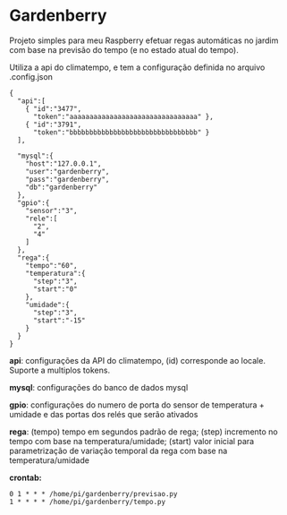# Gardenberry

Projeto simples para meu Raspberry efetuar regas automáticas no jardim com base na previsão do tempo (e no estado atual do tempo).

Utiliza a api do climatempo, e tem a configuração definida no arquivo
.config.json
```
{
  "api":[
    { "id":"3477",
      "token":"aaaaaaaaaaaaaaaaaaaaaaaaaaaaaaaa" },
    { "id":"3791",
      "token":"bbbbbbbbbbbbbbbbbbbbbbbbbbbbbbbb" }
  ],

  "mysql":{
    "host":"127.0.0.1",
    "user":"gardenberry",
    "pass":"gardenberry",
    "db":"gardenberry"
  },
  "gpio":{
    "sensor":"3",
    "rele":[
      "2",
      "4"
    ]
  },
  "rega":{
    "tempo":"60",
    "temperatura":{
      "step":"3",
      "start":"0"
    },
    "umidade":{
      "step":"3",
      "start":"-15"
    }
  }
}
```

**api**: configurações da API do climatempo, (id) corresponde ao locale. Suporte a multiplos tokens.

**mysql**: configurações do banco de dados mysql

**gpio**: configurações do numero de porta do sensor de temperatura + umidade e das portas dos relés que serão ativados

**rega**: (tempo) tempo em segundos padrão de rega; (step) incremento no tempo com base na temperatura/umidade; (start) valor inicial para parametrização de variação temporal da rega com base na temperatura/umidade

**crontab:**
```
0 1 * * * /home/pi/gardenberry/previsao.py
1 * * * * /home/pi/gardenberry/tempo.py
```
